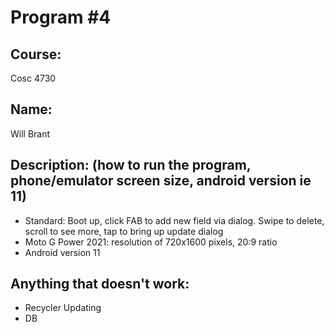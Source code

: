 # Program #4

## Course: 
Cosc 4730

## Name: 
Will Brant

## Description: (how to run the program, phone/emulator screen size, android version ie 11)
- Standard: Boot up, click FAB to add new field via dialog. Swipe to delete, scroll to see more, tap to bring up update dialog
- Moto G Power 2021: resolution of 720x1600 pixels, 20:9 ratio
- Android version 11
## Anything that doesn't work:
- Recycler Updating
- DB

